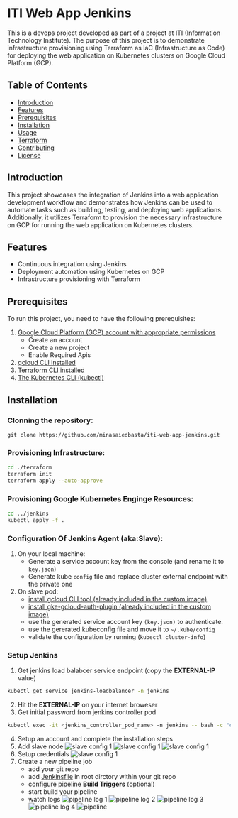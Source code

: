 # ITI Web App Jenkins

This is a devops project developed as part of a project at ITI (Information Technology Institute). The purpose of this project is to demonstrate infrastructure provisioning using Terraform as IaC (Infrastructure as Code) for deploying the web application on Kubernetes clusters on Google Cloud Platform (GCP).

## Table of Contents

- [Introduction](#introduction)
- [Features](#features)
- [Prerequisites](#prerequisites)
- [Installation](#installation)
- [Usage](#usage)
- [Terraform](#terraform)
- [Contributing](#contributing)
- [License](#license)

## Introduction

This project showcases the integration of Jenkins into a web application development workflow and demonstrates how Jenkins can be used to automate tasks such as building, testing, and deploying web applications. Additionally, it utilizes Terraform to provision the necessary infrastructure on GCP for running the web application on Kubernetes clusters.


## Features

- Continuous integration using Jenkins
- Deployment automation using Kubernetes on GCP
- Infrastructure provisioning with Terraform

## Prerequisites

To run this project, you need to have the following prerequisites:

1. [Google Cloud Platform (GCP) account with appropriate permissions](https://cloud.google.com/apigee/docs/hybrid/v1.7/precog-gcpaccount)
    - Create an account
    - Create a new project
    - Enable Required Apis
2. [gcloud CLI installed](https://cloud.google.com/sdk/docs/install#linux)
3. [Terraform CLI installed](https://developer.hashicorp.com/terraform/downloads?product_intent=terraform)
4. [The Kubernetes CLI (kubectl)](https://kubernetes.io/docs/tasks/tools/install-kubectl-linux/)

## Installation

### Clonning the repository:
```git
git clone https://github.com/minasaiedbasta/iti-web-app-jenkins.git
```

### Provisioning Infrastructure:
```bash
cd ./terraform
terraform init
terraform apply --auto-approve
```

### Provisioning Google Kubernetes Enginge Resources:
```bash
cd ../jenkins
kubectl apply -f .
```
### Configuration Of Jenkins Agent (aka:Slave):
1. On your local machine:
    - Generate a service account key from the console (and rename it to ```key.json```)
    - Generate kube ```config``` file and replace cluster external endpoint with the private one
2. On slave pod:
    - [install gcloud CLI tool (already included in the custom image)](https://cloud.google.com/sdk/docs/install#linux)
    - [install gke-gcloud-auth-plugin (already included in the custom image)](https://cloud.google.com/blog/products/containers-kubernetes/kubectl-auth-changes-in-gke)
    - use the generated service account key ```(key.json)``` to authenticate.
    - use the gererated kubeconfig file and move it to ```~/.kube/config```
    - validate the configuration by running (```kubectl cluster-info```)
### Setup Jenkins
1. Get jenkins load balabcer service endpoint (copy the **EXTERNAL-IP** value)
```bash
kubectl get service jenkins-loadbalancer -n jenkins
```
2. Hit the **EXTERNAL-IP** on your internet broweser
3. Get initial password from jenkins controller pod
```bash
kubectl exec -it <jenkins_controller_pod_name> -n jenkins -- bash -c "cat /var/jenkins_home/secrets/initialAdminPassword"
```
4. Setup an account and complete the installation steps
5. Add slave node 
![slave config 1](./screenshots/slave-config-1.png)
![slave config 1](./screenshots/slave-config-2.png)
![slave config 1](./screenshots/nodes.png)
6. Setup credentials 
![slave config 1](./screenshots/credentials.png)
7. Create a new pipeline job
    - add your git repo
    - add [Jenkinsfile](https://github.com/minasaiedbasta/iti-project-web-app/blob/main/Jenkinsfile) in root dirctory within your git repo
    - configure pipeline **Build Triggers** (optional)
    - start build your pipeline
    - watch logs
    ![pipeline log 1](./screenshots/pipeline-logs-1.png)
    ![pipeline log 2](./screenshots/pipeline-logs-2.png)
    ![pipeline log 3](./screenshots/pipeline-logs-3.png)
    ![pipeline log 4](./screenshots/pipeline-logs-4.png)
    ![pipeline](./screenshots/pipeline.png)

